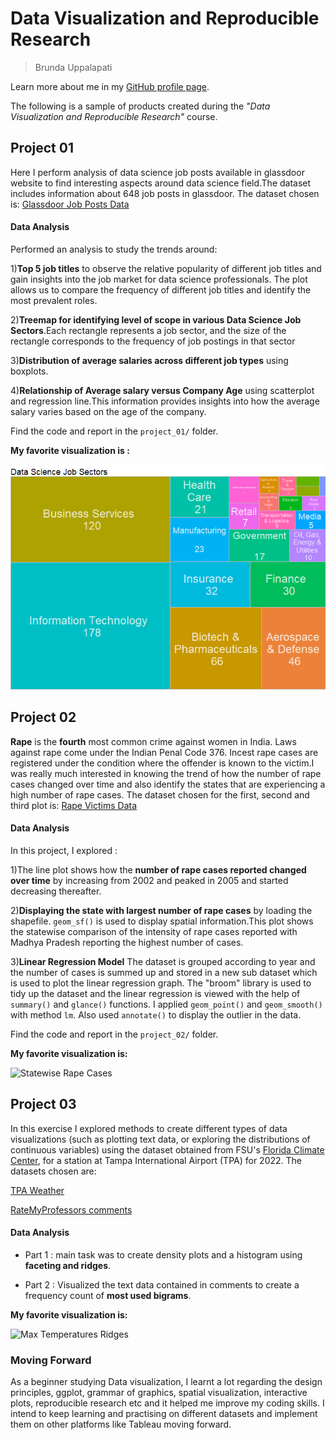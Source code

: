 # Data Visualization and Reproducible Research

> Brunda Uppalapati

Learn more about me in my [GitHub profile page](https://github.com/brunda09). 


The following is a sample of products created during the _"Data Visualization and Reproducible Research"_ course.


## Project 01

Here I perform analysis of data science job posts available in glassdoor website to find interesting aspects around data science field.The dataset includes information about 648 job posts in glassdoor. The dataset chosen is: [Glassdoor Job Posts Data](https://www.kaggle.com/datasets/rashikrahmanpritom/data-science-job-posting-on-glassdoor?resource=download&select=Cleaned_DS_Jobs.csv) 

#### Data Analysis

 Performed an analysis to study the trends around:

  1)**Top 5 job titles** to observe the relative popularity of different job titles and gain insights into the job market for data science professionals. The plot allows us to compare the frequency of different job titles and identify the most prevalent roles.
  
  2)**Treemap for identifying level of scope in various Data Science Job Sectors**.Each rectangle represents a job sector, and the size of the rectangle corresponds to the frequency of job postings in that sector
  
  3)**Distribution of average salaries across different job types** using boxplots.
  
  4)**Relationship of Average salary versus Company Age** using scatterplot and regression line.This information provides insights into how the average salary varies based on the age of the company.

Find the code and report in the `project_01/` folder.

**My favorite visualization is :**

![Data Science Job Sectors](https://github.com/brunda09/dataviz_final_project/blob/main/figures/DS-Job-Sectors.png)


## Project 02

**Rape** is the **fourth** most common crime against women in India. Laws against rape come under the Indian Penal Code 376. Incest rape cases are registered under the condition where the offender is known to the victim.I was really much interested in knowing the trend of how the number of rape cases changed over time and also identify the states that are experiencing a high number of rape cases. The dataset chosen for the first, second and third plot is:
[Rape Victims Data](https://www.kaggle.com/code/nehaprabhavalkar/crimes-in-india-analysis/input?select=20_Victims_of_rape.csv)

#### Data Analysis
In this project, I explored :

1)The line plot shows how the **number of rape cases reported changed over time** by increasing from 2002 and peaked in 2005 and started decreasing thereafter.

2)**Displaying the state with largest number of rape cases** by loading the shapefile. `geom_sf()` is used to display spatial information.This plot shows the statewise comparison of the intensity of rape cases reported with Madhya Pradesh reporting the highest number of cases.

3)**Linear Regression Model** 
The dataset is grouped according to year and the number of cases is summed up and stored in a new sub dataset which is used to plot the linear regression graph. The "broom" library is used to tidy up the dataset and the linear regression is viewed with the help of `summary()` and `glance()` functions. I applied `geom_point()` and `geom_smooth()` with method `lm`. Also used `annotate()` to display the outlier in the data.

Find the code and report in the `project_02/` folder.

**My favorite visualization is:** 

![Statewise Rape Cases](C:\\Users\\bruva\\dataviz_final_project\\figures\\statewise-rape-cases.png)


## Project 03

In this exercise I explored methods to create different types of data visualizations (such as plotting text data, or exploring the distributions of continuous variables) using the dataset obtained from FSU's [Florida Climate Center](https://climatecenter.fsu.edu/climate-data-access-tools/downloadable-data), for a station at Tampa International Airport (TPA) for 2022. The datasets chosen are:

[TPA Weather](https://raw.githubusercontent.com/reisanar/datasets/master/tpa_weather_2022.csv)

[RateMyProfessors comments](https://github.com/reisanar/datasets/blob/master/rmp_wit_comments.csv)

#### Data Analysis

- Part 1 : main task was to create density plots and a histogram using **faceting and ridges**.

- Part 2 : Visualized the text data contained in comments to create a frequency count of **most used bigrams**.


**My favorite visualization is:** 

![Max Temperatures Ridges](C:\Users\bruva\dataviz_final_project\figures\max_temp_ridges_plasma.png)


### Moving Forward

As a beginner studying Data visualization, I learnt a lot regarding the design principles, ggplot, grammar of graphics, spatial visualization, interactive plots, reproducible research etc and it helped me improve my coding skills. I intend to keep learning and practising on different datasets and implement them on other platforms like Tableau moving forward.

